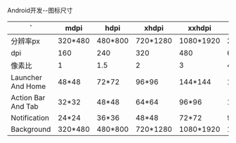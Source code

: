 Android开发--图标尺寸


  `| mdpi | hdpi | xhdpi | xxhdpi | xxxhdpi
---- | ---- | ---- | ---- | ---- | ----
分辨率px | 320*480 | 480*800 | 720*1280 | 1080*1920 | 2160*3840
dpi | 160 | 240 | 320 | 480 | 640
像素比 | 1 | 1.5 | 2 | 3 | 4
Launcher And Home | 48*48 | 72*72 | 96*96 | 144*144 | 192*192
Action Bar And Tab | 32*32 | 48*48 | 64*64 | 96*96 | 128*128
Notification | 24*24 | 36*36 | 48*48 | 72*72 | 96*96
Background | 320*480 | 480*800 | 720*1280 | 1080*1920 | 1440*2560
